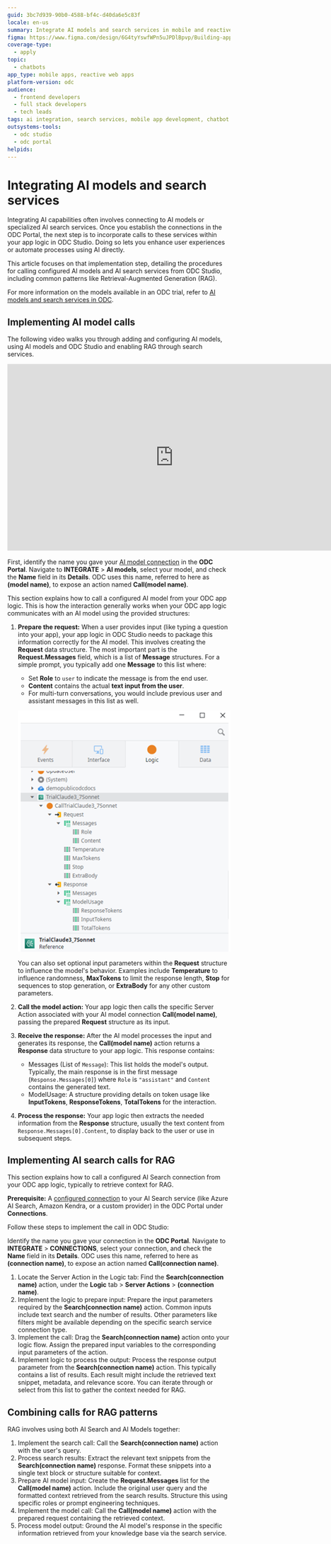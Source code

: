 ```yaml
---
guid: 3bc7d939-90b0-4588-bf4c-d40da6e5c83f
locale: en-us
summary: Integrate AI models and search services in mobile and reactive web apps using OutSystems Developer Cloud (ODC).
figma: https://www.figma.com/design/6G4tyYswfWPn5uJPDlBpvp/Building-apps?node-id=7387-413&p=f&t=qLWrpr4U9mwgQUkz-0
coverage-type:
  - apply
topic:
  - chatbots
app_type: mobile apps, reactive web apps
platform-version: odc
audience:
  - frontend developers
  - full stack developers
  - tech leads
tags: ai integration, search services, mobile app development, chatbot development, reactive web apps
outsystems-tools:
  - odc studio
  - odc portal
helpids:
---
```


# Integrating AI models and search services

Integrating AI capabilities often involves connecting to AI models or specialized AI search services. Once you establish the connections in the ODC Portal, the next step is to incorporate calls to these services within your app logic in ODC Studio. Doing so lets you enhance user experiences or automate processes using AI directly.

This article focuses on that implementation step, detailing the procedures for calling configured AI models and AI search services from ODC Studio, including common patterns like Retrieval-Augmented Generation (RAG).

<div class="info" markdown="1">

For more information on the models available in an ODC trial, refer to [AI models and search services in ODC](ai-models.md#trial).

</div>

## Implementing AI model calls

The following video walks you through adding and configuring AI models, using AI models and ODC Studio and enabling RAG through search services. 

<iframe src="https://player.vimeo.com/video/1112003106" width="750" height="422" frameborder="0" allow="autoplay; fullscreen" allowfullscreen="">Video on how to implement AI model calls in your app logic.</iframe>

First, identify the name you gave your [AI model connection](add-ai-models.md#add-ai-models) in the **ODC Portal**. Navigate to **INTEGRATE** > **AI models**, select your model, and check the **Name** field in its **Details**. ODC uses this name, referred to here as **(model name)**, to expose an action named **Call(model name)**.

This section explains how to call a configured AI model from your ODC app logic. This is how the interaction generally works when your ODC app logic communicates with an AI model using the provided structures:

1. **Prepare the request:** When a user provides input (like typing a question into your app), your app logic in ODC Studio needs to package this information correctly for the AI model. This involves creating the **Request** data structure. The most important part is the **Request.Messages** field, which is a list of **Message** structures. For a simple prompt, you typically add one **Message** to this list where:
    * Set **Role** to `user` to indicate the message is from the end user.
    * **Content** contains the actual **text input from the user**.
    * For multi-turn conversations, you would include previous user and assistant messages in this list as well.

    ![ODC Studio interface showing the data structure for calling an AI model, including Request and Response fields.](images/ai-model-call-odcs.png "Data structure in a server action to call an AI model")

    You can also set optional input parameters within the **Request** structure to influence the model's behavior. Examples include **Temperature** to influence randomness, **MaxTokens** to limit the response length, **Stop** for sequences to stop generation, or **ExtraBody** for any other custom parameters.

1. **Call the model action:** Your app logic then calls the specific Server Action associated with your AI model connection **Call(model name)**, passing the prepared **Request** structure as its input.
1. **Receive the response:** After the AI model processes the input and generates its response, the **Call(model name)** action returns a **Response** data structure to your app logic. This response contains:
    * Messages (List of `Message`): This list holds the model's output. Typically, the main response is in the first message (`Response.Messages[0]`) where `Role` is `"assistant"` and `Content` contains the generated text.
    * ModelUsage: A structure providing details on token usage like **InputTokens**, **ResponseTokens**, **TotalTokens** for the interaction.
1. **Process the response:** Your app logic then extracts the needed information from the **Response** structure, usually the text content from `Response.Messages[0].Content`, to display back to the user or use in subsequent steps.

## Implementing AI search calls for RAG

This section explains how to call a configured AI Search connection from your ODC app logic, typically to retrieve context for RAG.

**Prerequisite:** A [configured connection](add-ai-search-services.md#add-a-search-service) to your AI Search service (like Azure AI Search, Amazon Kendra, or a custom provider) in the ODC Portal under **Connections**.

Follow these steps to implement the call in ODC Studio:

Identify the name you gave your connection in the **ODC Portal**. Navigate to **INTEGRATE** > **CONNECTIONS**, select your connection, and check the **Name** field in its **Details**. ODC uses this name, referred to here as **(connection name)**, to expose an action named **Call(connection name)**.

1. Locate the Server Action in the Logic tab: Find the **Search(connection name)** action, under the **Logic** tab > **Server Actions** > **(connection name)**.
1. Implement the logic to prepare input: Prepare the input parameters required by the **Search(connection name)** action. Common inputs include text search and the number of results. Other parameters like filters might be available depending on the specific search service connection type. 
1. Implement the call: Drag the **Search(connection name)** action onto your logic flow. Assign the prepared input variables to the corresponding input parameters of the action.  
1. Implement logic to process the output: Process the response output parameter from the **Search(connection name)** action. This typically contains a list of results. Each result might include the retrieved text snippet, metadata, and relevance score. You can iterate through or select from this list to gather the context needed for RAG.

## Combining calls for RAG patterns

RAG involves using both AI Search and AI Models together:

1. Implement the search call: Call the **Search(connection name)** action with the user's query.  
1. Process search results: Extract the relevant text snippets from the **Search(connection name)** response. Format these snippets into a single text block or structure suitable for context.  
1. Prepare AI model input: Create the **Request.Messages** list for the **Call(model name)** action. Include the original user query and the formatted context retrieved from the search results. Structure this using specific roles or prompt engineering techniques.  
1. Implement the model call: Call the **Call(model name)** action with the prepared request containing the retrieved context.  
1. Process model output: Ground the AI model's response in the specific information retrieved from your knowledge base via the search service.

